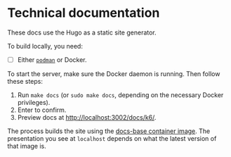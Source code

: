 # Technical documentation

These docs use the Hugo as a static site generator.

To build locally, you need:

- [ ] Either [`podman`](https://podman.io/) or Docker.

To start the server, make sure the Docker daemon is running.
Then follow these steps:

1. Run `make docs` (or `sudo make docs`, depending on the necessary Docker privileges).
1. Enter to confirm.
1. Preview docs at [http://localhost:3002/docs/k6/](http://localhost:3002/docs/k6/).

The process builds the site using the [docs-base container image](https://hub.docker.com/r/grafana/docs-base).
The presentation you see at `localhost` depends on what the latest version of that image is.
